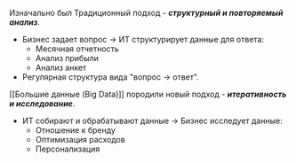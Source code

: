 Изначально был Традиционный подход - ***структурный и повторяемый анализ***.
- Бизнес задает вопрос -> ИТ структурирует данные для ответа:
	- Месячная отчетность
	- Анализ прибыли
	- Анализ анкет
- Регулярная структура вида "вопрос -> ответ".

[[Большие данные (Big Data)]] породили новый подход - ***итеративность и исследование***.
- ИТ собирают и обрабатывают данные -> Бизнес исследует данные:
	- Отношение к бренду
	- Оптимизация расходов
	- Персонализация
